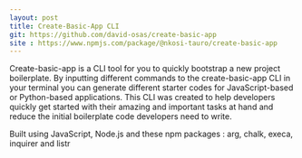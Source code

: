 ```yaml
---
layout: post
title: Create-Basic-App CLI
git: https://github.com/david-osas/create-basic-app
site : https://www.npmjs.com/package/@nkosi-tauro/create-basic-app
---
```


Create-basic-app is a CLI tool for you to quickly bootstrap a new project boilerplate. By inputting different commands to the create-basic-app CLI in your terminal you can generate different starter codes for JavaScript-based or Python-based applications. This CLI was created to help developers quickly get started with their amazing and important tasks at hand and reduce the initial boilerplate code developers need to write.

Built using JavaScript, Node.js and these npm packages : arg, chalk, execa, inquirer and listr
